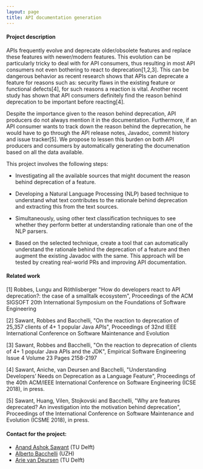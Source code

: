 ```yaml
---
layout: page
title: API documentation generation
---
```


#### Project description

APIs frequently evolve and deprecate older/obsolete features and replace these features with newer/modern features. This evolution can be particularly tricky to deal with for API consumers, thus resulting in most API consumers not even bothering to react to deprecation[1,2,3]. This can be dangerous behavior as recent research shows that APIs can deprecate a feature for reasons such as: security flaws in the existing feature or functional defects[4], for such reasons a reaction is vital. Another recent study has shown that API consumers definitely find the reason behind deprecation to be important before reacting[4].

Despite the importance given to the reason behind deprecation, API producers do not always mention it in the documentation. Furthermore, if an API consumer wants to track down the reason behind the deprecation, he would have to go through the API release notes, Javadoc, commit history and issue tracker[5]. We propose to lessen this burden on both API producers and consumers by automatically generating the documenation based on all the data available.

This project involves the following steps:

- Investigating all the available sources that might document the reason behind deprecation of a feature.

- Developing a Natural Language Processing (NLP) based technique to understand what text contributes to the rationale behind deprecation and extracting this from the text sources.

- Simultaneously, using other text classification techniques to see whether they perform better at understanding rationale than one of the NLP parsers.

- Based on the selected technique, create a tool that can automatically understand the rationale behind the deprecation of a feature and then augment the existing Javadoc with the same. This approach will be tested by creating real-world PRs and improving API documentation.

#### Related work

[1] Robbes, Lungu and Röthlisberger "How do developers react to API deprecation?: the case of a smalltalk ecosystem", Proceedings of the ACM SIGSOFT 20th International Symposium on the Foundations of Software Engineering

[2] Sawant, Robbes and Bacchelli, "On the reaction to deprecation of 25,357 clients of 4+ 1 popular Java APIs", Proceedings of 32nd IEEE International Conference on Software Maintenance and Evolution

[3] Sawant, Robbes and Bacchelli, "On the reaction to deprecation of clients of 4+ 1 popular Java APIs and the JDK", Empirical Software Engineering Issue 4 Volume 23 Pages 2158-2197

[4] Sawant, Aniche, van Deursen and Bacchelli, "Understanding Developers’ Needs on Deprecation as a Language Feature", Proceedings of the 40th ACM/IEEE International Conference on Software Engineering (ICSE 2018), in press.

[5] Sawant, Huang, Vilen, Stojkovski and Bacchelli, "Why are features deprecated? An investigation into the motivation behind deprecation", Proceedings of the International Conference on Software Maintenance and Evolution (ICSME 2018), in press.




#### Contact for the project:

* [Anand Ashok Sawant](mailto:A.A.Sawant@tudelft.nl) (TU Delft)
* [Alberto Bacchelli](mailto:bacchelli@ifi.uzh.ch) (UZH)
* [Arie van Deursen](mailto:Arie.vanDeursen@tudelft.nl) (TU Delft)
